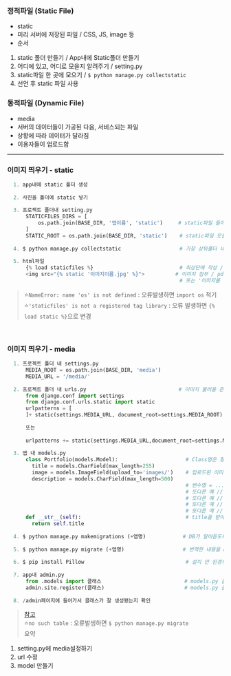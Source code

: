 ### 정적파일 (Static File)  
- static 
- 미리 서버에 저장된 파일 / CSS, JS, image 등  
- 순서  
1. static 폴더 만들기 / App내에 Static폴더 만들기  
2. 어디에 있고, 어디로 모을지 알려주기 / setting.py  
3. static파일 한 곳에 모으기 / `$ python manage.py collectstatic`  
4. 선언 후 static 파일 사용  

### 동적파일 (Dynamic File)  
- media  
- 서버의 데이터들이 가공된 다음, 서비스되는 파일  
- 상황에 따라 데이터가 달라짐  
- 이용자들이 업로드함  


- - -  

### 이미지 띄우기 - static  
```python
  1. app내에 static 폴더 생성
  
  2. 사진을 폴더에 static 넣기
  
  3. 프로젝트 폴더내 setting.py
      STATICFILES_DIRS = [
          os.path.join(BASE_DIR, '앱이름', 'static')     # static파일 들어있는 경로
      ]
      STATIC_ROOT = os.path.join(BASE_DIR, 'static')    # static파일 모을 위치
  
  4. $ python manage.py collectstatic                   # 가장 상위폴더 내에 static폴더 생성됨
  
  5. html파일
      {% load staticfiles %}                            # 최상단에 작성 / static파일 불러옴
      <img src="{% static '이미지이름.jpg' %}">          # 이미지 첨부 / pdf는 `img`가 아닌 `a`
                                                        # 또는 '이미지를 넣은 폴더/이미지이름.jpg'
```  
> ⭐️`NameError: name 'os' is not defined` : 오류발생하면 `import os` 적기  
> ⭐️`'staticfiles' is not a registered tag library` : 오류 발생하면 `{% load static %}`으로 변경  

<br>

### 이미지 띄우기 - media
```python
  1. 프로젝트 폴더 내 settings.py
      MEDIA_ROOT = os.path.join(BASE_DIR, 'media')
      MEDIA_URL = '/media/'
  
  2. 프로젝트 폴더 내 urls.py                              # 이미지 불러올 준비단계. 이해하지말기
      from django.conf import settings
      from django.conf.urls.static import static
      urlpatterns = [
      ]+ static(settings.MEDIA_URL, document_root=settings.MEDIA_ROOT)
      
      또는
      
      urlpatterns += static(settings.MEDIA_URL,document_root=settings.MEDIA_ROOT)
  
  3. 앱 내 models.py
      class Portfolio(models.Model):                      # Class명은 항상 대문자로 시작하게
        title = models.CharField(max_length=255)
        image = models.ImageField(upload_to='images/')    # 업로드된 이미지를 images폴더에 넣기
        description = models.CharField(max_length=500)
                                                          # 변수명 = ...
                                                          # 또다른 예 // image = models.ImageField(upload_to = 'images/')
                                                          # 또다른 예 // name = models.CharField(max-length = 50)
                                                          # 또다른 예 // address = models.CharField(max_length = 255)
                                                          # 또다른 예 // description = models.TextField()
      def __str__(self):                                  # title을 받아서 포스트의 제목으로 사용
        return self.title
  
  4. $ python manage.py makemigrations (+앱명)            # DB가 알아듣도록 번역 / 특정앱을 적으면 그 앱만 번역함/
  
  5. $ python manage.py migrate (+앱명)                   # 번역한 내용을 DB에 적용
  
  6. $ pip install Pillow                                 # 설치 안 된경우
  
  7. app내 admin.py
      from .models import 클래스                           # models.py 클래스
      admin.site.register(클래스)                          # models.py 클래스
  
  8. /admin페이지에 들어가서 클래스가 잘 생성됐는지 확인
  ```  
> [참고](https://docs.djangoproject.com/ko/2.1/topics/db/models/)  
> ⭐️`no such table` : 오류발생하면 `$ python manage.py migrate`  
> 요약
1. setting.py에 media설정하기  
2. url 수정  
3. model 만들기  
